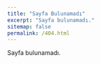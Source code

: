 ```yaml
---
title: "Sayfa Bulunamadı"
excerpt: "Sayfa bulunamadı."
sitemap: false
permalink: /404.html
---
```


Sayfa bulunamadı.

<script type="text/javascript">
  var GOOG_FIXURL_LANG = 'tr';
  var GOOG_FIXURL_SITE = '{{ site.url }}'
</script>
<script type="text/javascript"
  src="//linkhelp.clients.google.com/tbproxy/lh/wm/fixurl.js">
</script>
